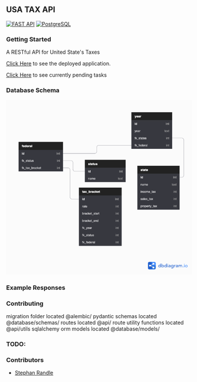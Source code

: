## USA TAX API

<!-- Technologies Used -->

[![FAST API](https://img.shields.io/badge/FastAPI-0.74.1-success?style=flat-square&logo=fastapi)](https://fastapi.tiangolo.com)
[![PostgreSQL](https://img.shields.io/badge/PostgreSQL-DB-4169E1?style=flat-square&logo=postgresql)](https://www.postgresql.org/docs/current/)

### Getting Started

A RESTful API for United State's Taxes

[Click Here](https://usa-tax-api.herokuapp.com) to see the deployed application.

[Click Here](https://trello.com/invite/b/JWXNYbNF/c3de2d19eb5bb4791c3c8653239b6680/usa-tax-api) to see currently pending tasks

### Database Schema

![Schema](assets/schema.png)

### Example Responses

### Contributing

migration folder located @alembic/
pydantic schemas located @database/schemas/
routes located @api/
route utility functions located @api/utils
sqlalchemy orm models located @database/models/

<!-- https://smartasset.com/taxes/income-taxes#tax-calculators -->

### TODO:


### Contributors

-   [Stephan Randle](https://github.com/stephansama)
